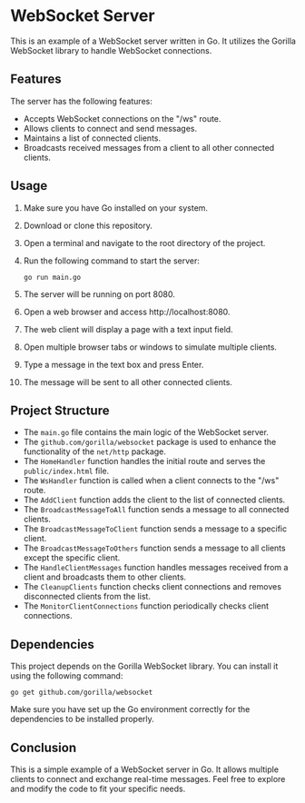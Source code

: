 # WebSocket Server

This is an example of a WebSocket server written in Go. It utilizes the Gorilla WebSocket library to handle WebSocket connections.

## Features

The server has the following features:

- Accepts WebSocket connections on the "/ws" route.
- Allows clients to connect and send messages.
- Maintains a list of connected clients.
- Broadcasts received messages from a client to all other connected clients.

## Usage

1. Make sure you have Go installed on your system.
2. Download or clone this repository.
3. Open a terminal and navigate to the root directory of the project.
4. Run the following command to start the server:

   ```shell
   go run main.go
   ```

5. The server will be running on port 8080.
6. Open a web browser and access http://localhost:8080.
7. The web client will display a page with a text input field.
8. Open multiple browser tabs or windows to simulate multiple clients.
9. Type a message in the text box and press Enter.
10. The message will be sent to all other connected clients.

## Project Structure

- The `main.go` file contains the main logic of the WebSocket server.
- The `github.com/gorilla/websocket` package is used to enhance the functionality of the `net/http` package.
- The `HomeHandler` function handles the initial route and serves the `public/index.html` file.
- The `WsHandler` function is called when a client connects to the "/ws" route.
- The `AddClient` function adds the client to the list of connected clients.
- The `BroadcastMessageToAll` function sends a message to all connected clients.
- The `BroadcastMessageToClient` function sends a message to a specific client.
- The `BroadcastMessageToOthers` function sends a message to all clients except the specific client.
- The `HandleClientMessages` function handles messages received from a client and broadcasts them to other clients.
- The `CleanupClients` function checks client connections and removes disconnected clients from the list.
- The `MonitorClientConnections` function periodically checks client connections.

## Dependencies

This project depends on the Gorilla WebSocket library. You can install it using the following command:

```shell
go get github.com/gorilla/websocket
```

Make sure you have set up the Go environment correctly for the dependencies to be installed properly.

## Conclusion

This is a simple example of a WebSocket server in Go. It allows multiple clients to connect and exchange real-time messages. Feel free to explore and modify the code to fit your specific needs.